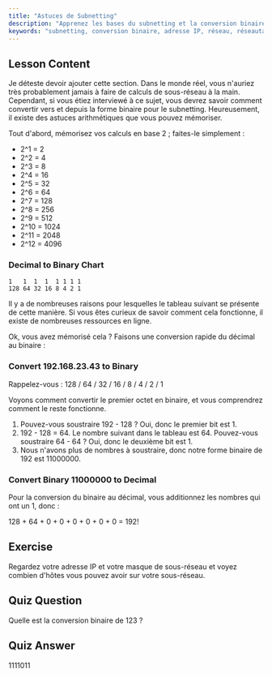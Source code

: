 ```yaml
---
title: "Astuces de Subnetting"
description: "Apprenez les bases du subnetting et la conversion binaire pour le réseautage. Comprenez les adresses IP et les masques de sous-réseau avec ce guide convivial pour débutants. Commencez à apprendre maintenant !"
keywords: "subnetting, conversion binaire, adresse IP, réseau, réseautage Linux, débutant, tutoriel, guide"
---
```


## Lesson Content

Je déteste devoir ajouter cette section. Dans le monde réel, vous n'auriez très probablement jamais à faire de calculs de sous-réseau à la main. Cependant, si vous étiez interviewé à ce sujet, vous devrez savoir comment convertir vers et depuis la forme binaire pour le subnetting. Heureusement, il existe des astuces arithmétiques que vous pouvez mémoriser.

Tout d'abord, mémorisez vos calculs en base 2 ; faites-le simplement :

- 2^1 = 2
- 2^2 = 4
- 2^3 = 8
- 2^4 = 16
- 2^5 = 32
- 2^6 = 64
- 2^7 = 128
- 2^8 = 256
- 2^9 = 512
- 2^10 = 1024
- 2^11 = 2048
- 2^12 = 4096

### Decimal to Binary Chart

```plaintext
1   1  1  1  1 1 1 1
128 64 32 16 8 4 2 1
```

Il y a de nombreuses raisons pour lesquelles le tableau suivant se présente de cette manière. Si vous êtes curieux de savoir comment cela fonctionne, il existe de nombreuses ressources en ligne.

Ok, vous avez mémorisé cela ? Faisons une conversion rapide du décimal au binaire :

### Convert 192.168.23.43 to Binary

Rappelez-vous : 128 / 64 / 32 / 16 / 8 / 4 / 2 / 1

Voyons comment convertir le premier octet en binaire, et vous comprendrez comment le reste fonctionne.

1. Pouvez-vous soustraire 192 - 128 ? Oui, donc le premier bit est 1.
2. 192 - 128 = 64. Le nombre suivant dans le tableau est 64. Pouvez-vous soustraire 64 - 64 ? Oui, donc le deuxième bit est 1.
3. Nous n'avons plus de nombres à soustraire, donc notre forme binaire de 192 est 11000000.

### Convert Binary 11000000 to Decimal

Pour la conversion du binaire au décimal, vous additionnez les nombres qui ont un 1, donc :

128 + 64 + 0 + 0 + 0 + 0 + 0 + 0 = 192!

## Exercise

Regardez votre adresse IP et votre masque de sous-réseau et voyez combien d'hôtes vous pouvez avoir sur votre sous-réseau.

## Quiz Question

Quelle est la conversion binaire de 123 ?

## Quiz Answer

1111011
